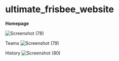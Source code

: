 # ultimate_frisbee_website

**Homepage**

![Screenshot (78)](https://user-images.githubusercontent.com/81866875/113485154-eb2f1200-94c9-11eb-8317-a1f857ea8bc7.png)

Teams
![Screenshot (79)](https://user-images.githubusercontent.com/81866875/113485260-452fd780-94ca-11eb-8551-441b42e61b1f.png)

History
![Screenshot (80)](https://user-images.githubusercontent.com/81866875/113485284-5bd62e80-94ca-11eb-9bcf-e409e51022e1.png)


